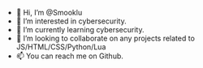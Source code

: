 - 👋 Hi, I’m @Smooklu
- 👀 I’m interested in cybersecurity.
- 🌱 I’m currently learning cybersecurity.
- 💞️ I’m looking to collaborate on any projects related to JS/HTML/CSS/Python/Lua
- 📫 You can reach me on Github.

<!---
Smooklu/Smooklu is a ✨ special ✨ repository because its `README.md` (this file) appears on your GitHub profile.
You can click the Preview link to take a look at your changes.
--->
